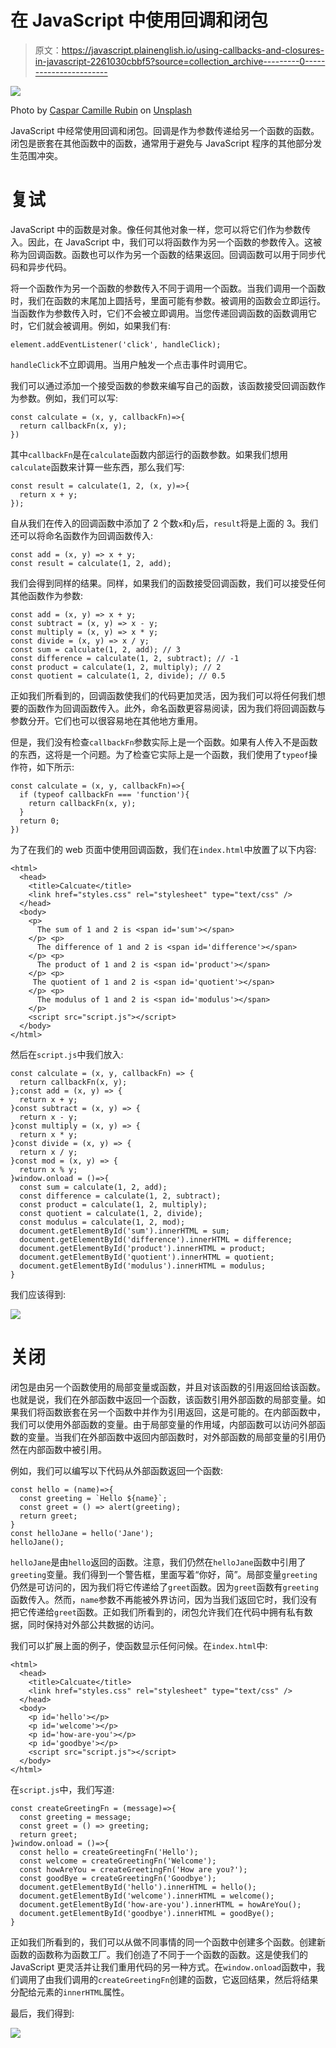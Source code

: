 # 在 JavaScript 中使用回调和闭包

> 原文：<https://javascript.plainenglish.io/using-callbacks-and-closures-in-javascript-2261030cbbf5?source=collection_archive---------0----------------------->

![](img/a5f74e8f3b30863ad357c550c82244a9.png)

Photo by [Caspar Camille Rubin](https://unsplash.com/@casparrubin?utm_source=medium&utm_medium=referral) on [Unsplash](https://unsplash.com?utm_source=medium&utm_medium=referral)

JavaScript 中经常使用回调和闭包。回调是作为参数传递给另一个函数的函数。闭包是嵌套在其他函数中的函数，通常用于避免与 JavaScript 程序的其他部分发生范围冲突。

# 复试

JavaScript 中的函数是对象。像任何其他对象一样，您可以将它们作为参数传入。因此，在 JavaScript 中，我们可以将函数作为另一个函数的参数传入。这被称为回调函数。函数也可以作为另一个函数的结果返回。回调函数可以用于同步代码和异步代码。

将一个函数作为另一个函数的参数传入不同于调用一个函数。当我们调用一个函数时，我们在函数的末尾加上圆括号，里面可能有参数。被调用的函数会立即运行。当函数作为参数传入时，它们不会被立即调用。当您传递回调函数的函数调用它时，它们就会被调用。例如，如果我们有:

```
element.addEventListener('click', handleClick);
```

`handleClick`不立即调用。当用户触发一个点击事件时调用它。

我们可以通过添加一个接受函数的参数来编写自己的函数，该函数接受回调函数作为参数。例如，我们可以写:

```
const calculate = (x, y, callbackFn)=>{
  return callbackFn(x, y);
})
```

其中`callbackFn`是在`calculate`函数内部运行的函数参数。如果我们想用`calculate`函数来计算一些东西，那么我们写:

```
const result = calculate(1, 2, (x, y)=>{
  return x + y;
});
```

自从我们在传入的回调函数中添加了 2 个数`x`和`y`后，`result`将是上面的 3。我们还可以将命名函数作为回调函数传入:

```
const add = (x, y) => x + y;
const result = calculate(1, 2, add);
```

我们会得到同样的结果。同样，如果我们的函数接受回调函数，我们可以接受任何其他函数作为参数:

```
const add = (x, y) => x + y;
const subtract = (x, y) => x - y;
const multiply = (x, y) => x * y;
const divide = (x, y) => x / y;
const sum = calculate(1, 2, add); // 3
const difference = calculate(1, 2, subtract); // -1
const product = calculate(1, 2, multiply); // 2
const quotient = calculate(1, 2, divide); // 0.5
```

正如我们所看到的，回调函数使我们的代码更加灵活，因为我们可以将任何我们想要的函数作为回调函数传入。此外，命名函数更容易阅读，因为我们将回调函数与参数分开。它们也可以很容易地在其他地方重用。

但是，我们没有检查`callbackFn`参数实际上是一个函数。如果有人传入不是函数的东西，这将是一个问题。为了检查它实际上是一个函数，我们使用了`typeof`操作符，如下所示:

```
const calculate = (x, y, callbackFn)=>{
  if (typeof callbackFn === 'function'){
    return callbackFn(x, y);
  }
  return 0;
})
```

为了在我们的 web 页面中使用回调函数，我们在`index.html`中放置了以下内容:

```
<html>
  <head>
    <title>Calcuate</title>
    <link href="styles.css" rel="stylesheet" type="text/css" />
  </head>
  <body>
    <p>
      The sum of 1 and 2 is <span id='sum'></span>
    </p> <p>
      The difference of 1 and 2 is <span id='difference'></span>
    </p> <p>
      The product of 1 and 2 is <span id='product'></span>
    </p> <p>
     The quotient of 1 and 2 is <span id='quotient'></span>
    </p> <p>
      The modulus of 1 and 2 is <span id='modulus'></span>
    </p>
    <script src="script.js"></script>
  </body>
</html>
```

然后在`script.js`中我们放入:

```
const calculate = (x, y, callbackFn) => {
  return callbackFn(x, y);
};const add = (x, y) => {
  return x + y;
}const subtract = (x, y) => {
  return x - y;
}const multiply = (x, y) => {
  return x * y;
}const divide = (x, y) => {
  return x / y;
}const mod = (x, y) => {
  return x % y;
}window.onload = ()=>{
  const sum = calculate(1, 2, add);
  const difference = calculate(1, 2, subtract);
  const product = calculate(1, 2, multiply);
  const quotient = calculate(1, 2, divide);
  const modulus = calculate(1, 2, mod);
  document.getElementById('sum').innerHTML = sum;
  document.getElementById('difference').innerHTML = difference;
  document.getElementById('product').innerHTML = product;
  document.getElementById('quotient').innerHTML = quotient;
  document.getElementById('modulus').innerHTML = modulus;
}
```

我们应该得到:

![](img/c0e6afdf97322519b0ba867163926667.png)

# 关闭

闭包是由另一个函数使用的局部变量或函数，并且对该函数的引用返回给该函数。也就是说，我们在外部函数中返回一个函数，该函数引用外部函数的局部变量。如果我们将函数嵌套在另一个函数中并作为引用返回，这是可能的。在内部函数中，我们可以使用外部函数的变量。由于局部变量的作用域，内部函数可以访问外部函数的变量。当我们在外部函数中返回内部函数时，对外部函数的局部变量的引用仍然在内部函数中被引用。

例如，我们可以编写以下代码从外部函数返回一个函数:

```
const hello = (name)=>{
  const greeting = `Hello ${name}`;
  const greet = () => alert(greeting);
  return greet;
}
const helloJane = hello('Jane');
helloJane();
```

`helloJane`是由`hello`返回的函数。注意，我们仍然在`helloJane`函数中引用了`greeting`变量。我们得到一个警告框，里面写着“你好，简”。局部变量`greeting`仍然是可访问的，因为我们将它传递给了`greet`函数。因为`greet`函数有`greeting`函数传入。然而，`name`参数不再能被外界访问，因为当我们返回它时，我们没有把它传递给`greet`函数。正如我们所看到的，闭包允许我们在代码中拥有私有数据，同时保持对外部公共数据的访问。

我们可以扩展上面的例子，使函数显示任何问候。在`index.html`中:

```
<html>
  <head>
    <title>Calcuate</title>
    <link href="styles.css" rel="stylesheet" type="text/css" />
  </head>
  <body>
    <p id='hello'></p>
    <p id='welcome'></p>
    <p id='how-are-you'></p>
    <p id='goodbye'></p>
    <script src="script.js"></script>
  </body>
</html>
```

在`script.js`中，我们写道:

```
const createGreetingFn = (message)=>{
  const greeting = message;
  const greet = () => greeting;
  return greet;
}window.onload = ()=>{
  const hello = createGreetingFn('Hello');
  const welcome = createGreetingFn('Welcome');
  const howAreYou = createGreetingFn('How are you?');  
  const goodBye = createGreetingFn('Goodbye');
  document.getElementById('hello').innerHTML = hello();
  document.getElementById('welcome').innerHTML = welcome();
  document.getElementById('how-are-you').innerHTML = howAreYou();
  document.getElementById('goodbye').innerHTML = goodBye();
}
```

正如我们所看到的，我们可以从做不同事情的同一个函数中创建多个函数。创建新函数的函数称为函数工厂。我们创造了不同于一个函数的函数。这是使我们的 JavaScript 更灵活并让我们重用代码的另一种方式。在`window.onload`函数中，我们调用了由我们调用的`createGreetingFn`创建的函数，它返回结果，然后将结果分配给元素的`innerHTML`属性。

最后，我们得到:

![](img/d0007d654b45d4461093de822fa17bd4.png)